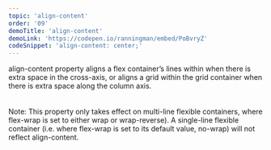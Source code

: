 ```yaml
---
topic: 'align-content'
order: '09'
demoTitle: 'align-content'
demoLink: 'https://codepen.io/ranningman/embed/PoBvryZ'
codeSnippet: 'align-content: center;'
---
```


align-content property aligns a flex container’s lines within when there is extra space in the cross-axis, or aligns a grid within the grid container when there is extra space along the column axis.  
<br />  
Note: This property only takes effect on multi-line flexible containers, where flex-wrap is set to either wrap or wrap-reverse). A single-line flexible container (i.e. where flex-wrap is set to its default value, no-wrap) will not reflect align-content.
